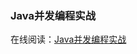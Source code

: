 ### Java并发编程实战

在线阅读：<a href="http://itmyhome.com/java-concurrent-programming-combat/" target="_blank">Java并发编程实战</a>